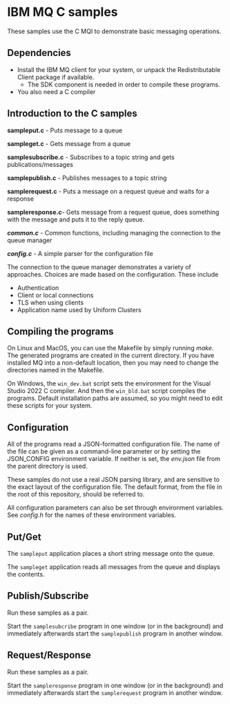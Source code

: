 # IBM MQ C samples
These samples use the C MQI to demonstrate basic messaging operations.

## Dependencies
* Install the IBM MQ client for your system, or unpack the Redistributable Client package if available.
  * The SDK component is needed in order to compile these programs.
* You also need a C compiler

## Introduction to the C samples

**sampleput.c** - Puts message to a queue

**sampleget.c** - Gets message from a queue

**samplesubscribe.c** - Subscribes to a topic string and gets publications/messages

**samplepublish.c** - Publishes messages to a topic string

**samplerequest.c** - Puts a message on a request queue and waits for a response

**sampleresponse.c**- Gets message from a request queue, does something with the message and puts it to the reply queue.

***common.c*** - Common functions, including managing the connection to the queue manager

***config.c*** - A simple parser for the configuration file

The connection to the queue manager demonstrates a variety of approaches. Choices are made based on the configuration.
These include
* Authentication
* Client or local connections
* TLS when using clients
* Application name used by Uniform Clusters

## Compiling the programs
On Linux and MacOS, you can use the Makefile by simply running _make_. The generated programs are created in the current
directory. If you have installed MQ into a non-default location, then you may need to change the directories named in
the Makefile.

On Windows, the `win_dev.bat` script sets the environment for the Visual Studio 2022 C compiler. And then the
`win_bld.bat` script compiles the programs. Default installation paths are assumed, so you might need to edit these
scripts for your system.

## Configuration
All of the programs read a JSON-formatted configuration file. The name of the file can be given as a command-line
parameter or by setting the JSON_CONFIG environment variable. If neither is set, the _env.json_ file from the parent
directory is used.

These samples do not use a real JSON parsing library, and are sensitive to the exact layout of the configuration file.
The default format, from the file in the root of this repository, should be referred to.

All configuration parameters can also be set through environment variables. See _config.h_ for the names of these
environment variables.

## Put/Get
The `sampleput` application places a short string message onto the queue.

The `sampleget` application reads all messages from the queue and displays the contents.

## Publish/Subscribe
Run these samples as a pair.

Start the `samplesubcribe` program in one window (or in the background) and immediately afterwards start the
`samplepublish` program in another window.

## Request/Response
Run these samples as a pair.

Start the `sampleresponse` program in one window (or in the background) and immediately afterwards start the
`samplerequest` program in another window.

